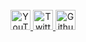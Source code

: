 <br/>
<div align="center">
	<a href="https://www.youtube.com/channel/UC0k5Wnt4vdbbb7ht_74I-Dg">
		<img src="https://s.ytimg.com/yts/img/favicon_144-vfliLAfaB.png" width="32px" height="32px" alt="YouTube">
	</a>
	<a href="https://twitter.com/EliteAsian123">
		<img src="https://abs.twimg.com/favicons/twitter.ico" width="32px" height="32px" alt="Twitter">
	</a>
	<a href="https://github.com/EliteAsian123">
		<img src="https://github.githubassets.com/pinned-octocat.svg" height="32px" width="32px" alt="Github">
	</a>
<div>
